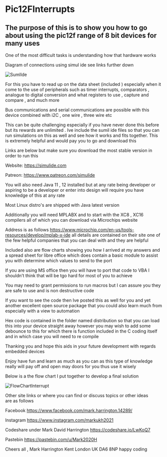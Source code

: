 # Pic12FInterrupts

## The purpose of this is to show you how to go about using the pic12f range of 8 bit devices   for many uses 

One of the most difficult tasks is understanding how that hardware works

Diagram of  connections using simul ide see links further down 

![SumlIde](https://github.com/user-attachments/assets/042866d9-d291-4bb2-a6bd-5f5c8e3bee7e)


For this  you have to read up on the data sheet (included )  especially when it  come to the use of peripherals  such as timer interrupts, comparators , analogue to digital conversion and what registers to use , capture and compare ,  and much  more 

Bus communications and serial communications are possible with this device  combined  with i2C , one wire , three wire etc

This can be quite challenging  especially if you have never done this before but its rewards are unlimited .  Ive include the sumil ide files  so that you can run simulations on this as well and see how it works and fits together. This is extremely helpful and  would pay  you to go and download this 

Links are   below  but make sure you download the most stable version  in order to run this 

Website: https://simulide.com

Patreon: https://www.patreon.com/simulide 

You will  also need Java 11 , 12 installed  but at any rate  being developer or aspiring to be a developer or enter into design will require  you have knowledge of this at any rate 

Most Linux distro's are shipped with Java latest version 

Additionally you will need MPLABX  and to start with the XC8 , XC16 compilers  all of which you can download via  Microchips website 

Address is as follows https://www.microchip.com/en-us/tools-resources/develop/mplab-x-ide   all details are contained on their site   one of the few helpful companies that you can deal with  and they are helpful 

Included also are flow charts showing you how I arrived at my answers and  a spread sheet  for libre office which does contain  a basic module to assist you with determine which  values to send to the port  

If you are using MS office then you will have to port that code to VBA  I shouldn’t think that will be tgo hard for most of you to achieve 

You may need to grant  permissions to run macros but I can assure you they are safe to use  and  is  non destructive  code 

If you want to see the code then Ive posted this as well for you  and yet another excellent open source package that you could also learn much from especially with a view to automation 

Hex code is contained in the folder  named distribution so that  you can load this into your device straight away however  you may wish to add some debounce  to this for which there is function  included in the  C coding itself  and in which case you will need to re compile 


Thanking you and  hope this aids in your future development with regards embedded devices 

Enjoy have fun and learn as much as you can  as this type of knowledge  really will pay off and open may doors for you  thus use it  wisely 

Below is a  the flow chart  I put together to develop a final solution 

![FlowChartInterrupt](https://github.com/user-attachments/assets/6ede5d61-876b-4868-90c0-f8bc1681a9a4)


Other site links  or where you can  find or discuss  topics or  other ideas  
are as follows 

Facebook  https://www.facebook.com/mark.harrington.14289/

Instagram https://www.instagram.com/markukh2021

Codeshare under Mark David Harrington  https://codeshare.io/LwKoQ7

Pastebin https://pastebin.com/u/Mark2020H


Cheers  all , Mark Harrington  Kent London UK DA6 8NP   happy coding 
